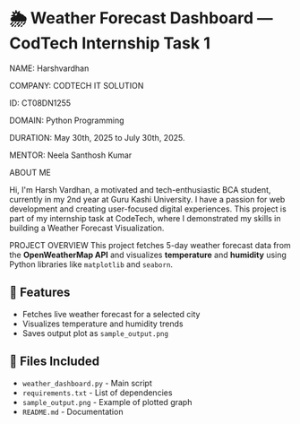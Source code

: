 # 🌦 Weather Forecast Dashboard — CodTech Internship Task 1
NAME: Harshvardhan

COMPANY: CODTECH IT SOLUTION

ID: CT08DN1255

DOMAIN: Python Programming

DURATION: May 30th, 2025 to July 30th, 2025.

MENTOR: Neela Santhosh Kumar

ABOUT ME

Hi, I'm Harsh Vardhan, a motivated and tech-enthusiastic BCA student, currently in my 2nd year at Guru Kashi University. I have a passion for web development and creating user-focused digital experiences. This project is part of my internship task at CodeTech, where I demonstrated my skills in building a Weather Forecast Visualization.

PROJECT OVERVIEW
This project fetches 5-day weather forecast data from the **OpenWeatherMap API** and visualizes **temperature** and **humidity** using Python libraries like `matplotlib` and `seaborn`.

## 🔧 Features
- Fetches live weather forecast for a selected city
- Visualizes temperature and humidity trends
- Saves output plot as `sample_output.png`

## 📁 Files Included
- `weather_dashboard.py` - Main script
- `requirements.txt` - List of dependencies
- `sample_output.png` - Example of plotted graph
- `README.md` - Documentation
